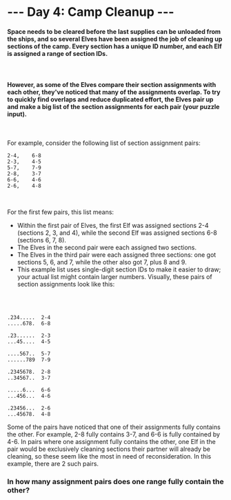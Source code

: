 # --- Day 4: Camp Cleanup ---
#### Space needs to be cleared before the last supplies can be unloaded from the ships, and so several Elves have been assigned the job of cleaning up sections of the camp. Every section has a unique ID number, and each Elf is assigned a range of section IDs.
<br />

#### However, as some of the Elves compare their section assignments with each other, they've noticed that many of the assignments overlap. To try to quickly find overlaps and reduce duplicated effort, the Elves pair up and make a big list of the section assignments for each pair (your puzzle input).
<br />

For example, consider the following list of section assignment pairs:

```
2-4,    6-8
2-3,    4-5
5-7,    7-9
2-8,    3-7
6-6,    4-6
2-6,    4-8
```
<br />

For the first few pairs, this list means:

- Within the first pair of Elves, the first Elf was assigned sections 2-4 (sections 2, 3, and 4), while the second Elf was assigned sections 6-8 (sections 6, 7, 8).
- The Elves in the second pair were each assigned two sections.
- The Elves in the third pair were each assigned three sections: one got sections 5, 6, and 7, while the other also got 7, plus 8 and 9.
- This example list uses single-digit section IDs to make it easier to draw; your actual list might contain larger numbers. Visually, these pairs of section assignments look like this:
<br />

<br />

```
.234.....  2-4
.....678.  6-8

.23......  2-3
...45....  4-5

....567..  5-7
......789  7-9

.2345678.  2-8
..34567..  3-7

.....6...  6-6
...456...  4-6

.23456...  2-6
...45678.  4-8
```
Some of the pairs have noticed that one of their assignments fully contains the other. For example, 2-8 fully contains 3-7, and 6-6 is fully contained by 4-6. In pairs where one assignment fully contains the other, one Elf in the pair would be exclusively cleaning sections their partner will already be cleaning, so these seem like the most in need of reconsideration. In this example, there are 2 such pairs.

### In how many assignment pairs does one range fully contain the other?